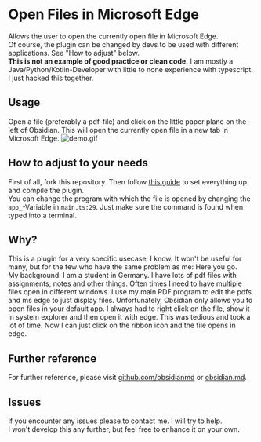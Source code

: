 # Open Files in Microsoft Edge
Allows the user to open the currently open file in Microsoft Edge.  
Of course, the plugin can be changed by devs to be used with different applications. See "How to adjust" below.  
**This is not an example of good practice or clean code.** I am mostly a Java/Python/Kotlin-Developer with little to none experience with typescript. I just hacked this together.

## Usage
Open a file (preferably a pdf-file) and click on the little paper plane on the left of Obsidian. This will open the currently open file in a new tab in Microsoft Edge.
![demo.gif](https://github.com/Alexander-Braml/ObsidianPlugin-OpenInEdge/raw/master/demo.gif)

## How to adjust to your needs
First of all, fork this repository. Then follow [this guide](https://github.com/obsidianmd/obsidian-sample-plugin#first-time-developing-plugins) to set everything up and compile the plugin.  
You can change the program with which the file is opened by changing the `app_`-Variable in `main.ts:29`. Just make sure the command is found when typed into a terminal.

## Why?
This is a plugin for a very specific usecase, I know. It won't be useful for many, but for the few who have the same problem as me: Here you go.  
My background: I am a student in Germany. I have lots of pdf files with assignments, notes and other things. Often times I need to have multiple files open in different windows. I use my main PDF program to edit the pdfs and ms edge to just display files. Unfortunately, Obsidian only allows you to open files in your default app. I always had to right click on the file, show it in system explorer and then open it with edge. This was tedious and took a lot of time. Now I can just click on the ribbon icon and the file opens in edge.

## Further reference
For further reference, please visit [github.com/obsidianmd](https://github.com/obsidianmd) or [obsidian.md](https://obsidian.md/).

## Issues
If you encounter any issues please to contact me. I will try to help.  
I won't develop this any further, but feel free to enhance it on your own.
